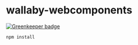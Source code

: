 # wallaby-webcomponents

[![Greenkeeper badge](https://badges.greenkeeper.io/jagreehal/wallabyjs-webcomponents.svg)](https://greenkeeper.io/)

```
npm install
```
